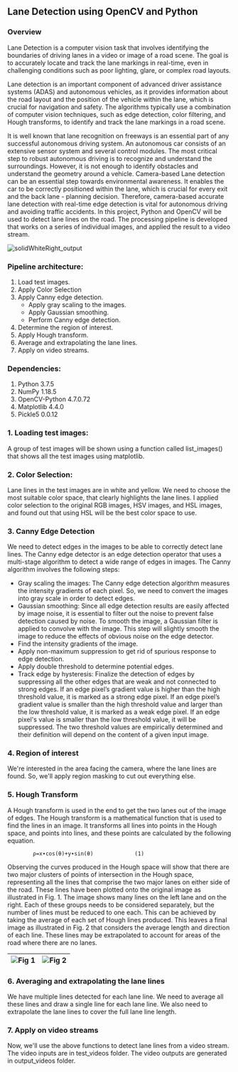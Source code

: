 ## Lane Detection using OpenCV and Python

### Overview
Lane Detection is a computer vision task that involves identifying the boundaries of driving lanes in a video or image of a road scene. The goal is to accurately locate and track the lane markings in real-time, even in challenging conditions such as poor lighting, glare, or complex road layouts.

Lane detection is an important component of advanced driver assistance systems (ADAS) and autonomous vehicles, as it provides information about the road layout and the position of the vehicle within the lane, which is crucial for navigation and safety. The algorithms typically use a combination of computer vision techniques, such as edge detection, color filtering, and Hough transforms, to identify and track the lane markings in a road scene.

It is well known that lane recognition on freeways is an essential part of any successful autonomous driving system. An autonomous car consists of an extensive sensor system and several control modules. The most critical step to robust autonomous driving is to recognize and understand the surroundings. However, it is not enough to identify obstacles and understand the geometry around a vehicle. Camera-based Lane detection can be an essential step towards environmental awareness. It enables the car to be correctly positioned within the lane, which is crucial for every exit and the back lane - planning decision. Therefore, camera-based accurate lane detection with real-time edge detection is vital for autonomous driving and avoiding traffic accidents. In this project, Python and OpenCV will be used to detect lane lines on the road. The  processing pipeline is developed that works on a series of individual images, and applied the result to a video stream.

![solidWhiteRight_output](https://user-images.githubusercontent.com/81799459/236697500-a4190b06-e3ce-4cdc-b203-fe8d0b845725.gif)

### Pipeline architecture:
1.	Load test images.
2.	Apply Color Selection
3.	Apply Canny edge detection.
    -	Apply gray scaling to the images.
    -	Apply Gaussian smoothing.
    -	Perform Canny edge detection.
4.	Determine the region of interest.
5.	Apply Hough transform.
6.	Average and extrapolating the lane lines.
7.	Apply on video streams.

### Dependencies:
1.	Python 3.7.5
2.	NumPy 1.18.5
3.	OpenCV-Python 4.7.0.72
4.	Matplotlib 4.4.0
5.	Pickle5 0.0.12

### 1. Loading test images:
A group of test images will be shown using a function called list_images() that shows all the test images using matplotlib.

### 2. Color Selection:
Lane lines in the test images are in white and yellow. We need to choose the most suitable color space, that clearly highlights the lane lines. I applied color selection to the original RGB images, HSV images, and HSL images, and found out that using HSL will be the best color space to use.


### 3. Canny Edge Detection
We need to detect edges in the images to be able to correctly detect lane lines. The Canny edge detector is an edge detection operator that uses a multi-stage algorithm to detect a wide range of edges in images. The Canny algorithm involves the following steps:
-	Gray scaling the images: The Canny edge detection algorithm measures the intensity gradients of each pixel. So, we need to convert the images into gray scale in order to detect edges.
-	Gaussian smoothing: Since all edge detection results are easily affected by image noise, it is essential to filter out the noise to prevent false detection caused by noise. To smooth the image, a Gaussian filter is applied to convolve with the image. This step will slightly smooth the image to reduce the effects of obvious noise on the edge detector.
-	Find the intensity gradients of the image.
-	Apply non-maximum suppression to get rid of spurious response to edge detection.
-	Apply double threshold to determine potential edges.
-	Track edge by hysteresis: Finalize the detection of edges by suppressing all the other edges that are weak and not connected to strong edges. If an edge pixel’s gradient value is higher than the high threshold value, it is marked as a strong edge pixel. If an edge pixel’s gradient value is smaller than the high threshold value and larger than the low threshold value, it is marked as a weak edge pixel. If an edge pixel's value is smaller than the low threshold value, it will be suppressed. The two threshold values are empirically determined and their definition will depend on the content of a given input image.


### 4. Region of interest
We're interested in the area facing the camera, where the lane lines are found. So, we'll apply region masking to cut out everything else.



### 5. Hough Transform

A Hough transform is used in the end to get the two lanes out of the image of edges. The Hough transform is a mathematical function that is used to find the lines in an image. It transforms all lines into points in the Hough space, and points into lines, and these points are calculated by the following equation. 

            ρ=x∙cos⁡(θ)+y∙sin⁡(θ)             (1)

Observing the curves produced in the Hough space will show that there are two major clusters of points of intersection in the Hough space, representing all the lines that comprise the two major lanes on either side of the road. These lines have been plotted onto the original image as illustrated in Fig. 1. 
The image shows many lines on the left lane and on the right. Each of these groups needs to be considered separately, but the number of lines must be reduced to one each. This can be achieved by taking the average of each set of Hough lines produced. This leaves a final image as illustrated in Fig. 2 that considers the average length and direction of each line. These lines may be extrapolated to account for areas of the road where there are no lanes. 

![Fig  1](https://user-images.githubusercontent.com/81799459/236732759-c958fc28-8342-4391-9e5f-8889ade81111.png)   |   ![Fig  2](https://user-images.githubusercontent.com/81799459/236732765-34b88466-e6c0-4be6-9e09-2690b3ab8525.png)
:-------------------------:|:-------------------------:

### 6. Averaging and extrapolating the lane lines
We have multiple lines detected for each lane line. We need to average all these lines and draw a single line for each lane line. We also need to extrapolate the lane lines to cover the full lane line length.


### 7. Apply on video streams
Now, we'll use the above functions to detect lane lines from a video stream. The video inputs are in test_videos folder. The video outputs are generated in output_videos folder.





